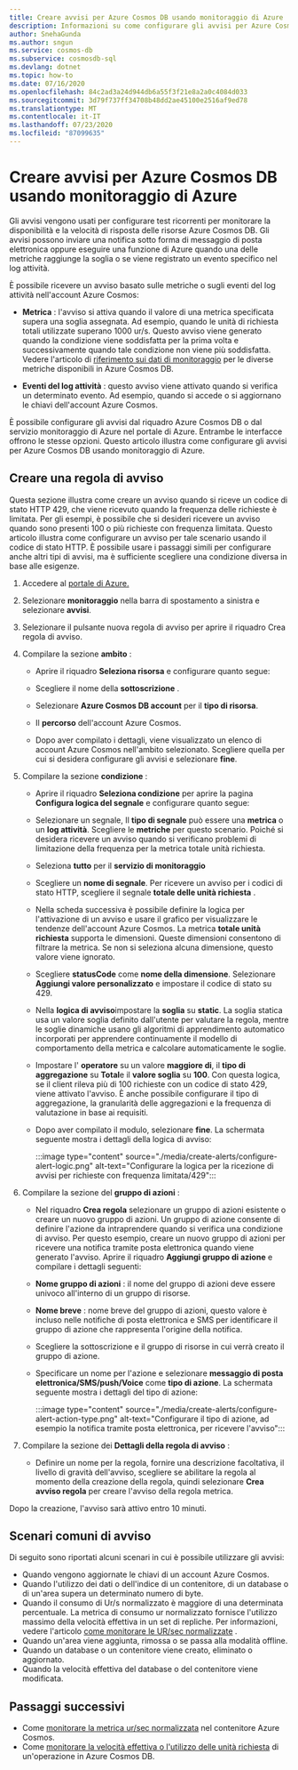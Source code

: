```yaml
---
title: Creare avvisi per Azure Cosmos DB usando monitoraggio di Azure
description: Informazioni su come configurare gli avvisi per Azure Cosmos DB usando monitoraggio di Azure.
author: SnehaGunda
ms.author: sngun
ms.service: cosmos-db
ms.subservice: cosmosdb-sql
ms.devlang: dotnet
ms.topic: how-to
ms.date: 07/16/2020
ms.openlocfilehash: 84c2ad3a24d944db6a55f3f21e8a2a0c4084d033
ms.sourcegitcommit: 3d79f737ff34708b48dd2ae45100e2516af9ed78
ms.translationtype: MT
ms.contentlocale: it-IT
ms.lasthandoff: 07/23/2020
ms.locfileid: "87099635"
---
```

# <a name="create-alerts-for-azure-cosmos-db-using-azure-monitor"></a>Creare avvisi per Azure Cosmos DB usando monitoraggio di Azure

Gli avvisi vengono usati per configurare test ricorrenti per monitorare la disponibilità e la velocità di risposta delle risorse Azure Cosmos DB. Gli avvisi possono inviare una notifica sotto forma di messaggio di posta elettronica oppure eseguire una funzione di Azure quando una delle metriche raggiunge la soglia o se viene registrato un evento specifico nel log attività.

È possibile ricevere un avviso basato sulle metriche o sugli eventi del log attività nell'account Azure Cosmos:

* **Metrica** : l'avviso si attiva quando il valore di una metrica specificata supera una soglia assegnata. Ad esempio, quando le unità di richiesta totali utilizzate superano 1000 ur/s. Questo avviso viene generato quando la condizione viene soddisfatta per la prima volta e successivamente quando tale condizione non viene più soddisfatta. Vedere l'articolo di [riferimento sui dati di monitoraggio](monitor-cosmos-db-reference.md#metrics) per le diverse metriche disponibili in Azure Cosmos DB.

* **Eventi del log attività** : questo avviso viene attivato quando si verifica un determinato evento. Ad esempio, quando si accede o si aggiornano le chiavi dell'account Azure Cosmos.

È possibile configurare gli avvisi dal riquadro Azure Cosmos DB o dal servizio monitoraggio di Azure nel portale di Azure. Entrambe le interfacce offrono le stesse opzioni. Questo articolo illustra come configurare gli avvisi per Azure Cosmos DB usando monitoraggio di Azure.

## <a name="create-an-alert-rule"></a>Creare una regola di avviso

Questa sezione illustra come creare un avviso quando si riceve un codice di stato HTTP 429, che viene ricevuto quando la frequenza delle richieste è limitata. Per gli esempi, è possibile che si desideri ricevere un avviso quando sono presenti 100 o più richieste con frequenza limitata. Questo articolo illustra come configurare un avviso per tale scenario usando il codice di stato HTTP. È possibile usare i passaggi simili per configurare anche altri tipi di avvisi, ma è sufficiente scegliere una condizione diversa in base alle esigenze.

1. Accedere al [portale di Azure.](https://portal.azure.com/)

1. Selezionare **monitoraggio** nella barra di spostamento a sinistra e selezionare **avvisi**.

1. Selezionare il pulsante nuova regola di avviso per aprire il riquadro Crea regola di avviso.  

1. Compilare la sezione **ambito** :

   * Aprire il riquadro **Seleziona risorsa** e configurare quanto segue:

   * Scegliere il nome della **sottoscrizione** .

   * Selezionare **Azure Cosmos DB account** per il **tipo di risorsa**.

   * Il **percorso** dell'account Azure Cosmos.

   * Dopo aver compilato i dettagli, viene visualizzato un elenco di account Azure Cosmos nell'ambito selezionato. Scegliere quella per cui si desidera configurare gli avvisi e selezionare **fine**.

1. Compilare la sezione **condizione** :

   * Aprire il riquadro **Seleziona condizione** per aprire la pagina **Configura logica del segnale** e configurare quanto segue:

   * Selezionare un segnale, Il **tipo di segnale** può essere una **metrica** o un **log attività**. Scegliere le **metriche** per questo scenario. Poiché si desidera ricevere un avviso quando si verificano problemi di limitazione della frequenza per la metrica totale unità richiesta.

   * Seleziona **tutto** per il **servizio di monitoraggio**

   * Scegliere un **nome di segnale**. Per ricevere un avviso per i codici di stato HTTP, scegliere il segnale **totale delle unità richiesta** .

   * Nella scheda successiva è possibile definire la logica per l'attivazione di un avviso e usare il grafico per visualizzare le tendenze dell'account Azure Cosmos. La metrica **totale unità richiesta** supporta le dimensioni. Queste dimensioni consentono di filtrare la metrica. Se non si seleziona alcuna dimensione, questo valore viene ignorato.

   * Scegliere **statusCode** come **nome della dimensione**. Selezionare **Aggiungi valore personalizzato** e impostare il codice di stato su 429.

   * Nella **logica di avviso**impostare la **soglia** su **static**. La soglia statica usa un valore soglia definito dall'utente per valutare la regola, mentre le soglie dinamiche usano gli algoritmi di apprendimento automatico incorporati per apprendere continuamente il modello di comportamento della metrica e calcolare automaticamente le soglie.

   * Impostare l' **operatore** su un valore **maggiore di**, il **tipo di aggregazione** su **Total**e il **valore soglia** su **100**. Con questa logica, se il client rileva più di 100 richieste con un codice di stato 429, viene attivato l'avviso. È anche possibile configurare il tipo di aggregazione, la granularità delle aggregazioni e la frequenza di valutazione in base ai requisiti.

   * Dopo aver compilato il modulo, selezionare **fine**. La schermata seguente mostra i dettagli della logica di avviso:

     :::image type="content" source="./media/create-alerts/configure-alert-logic.png" alt-text="Configurare la logica per la ricezione di avvisi per richieste con frequenza limitata/429":::

1. Compilare la sezione del **gruppo di azioni** :

   * Nel riquadro **Crea regola** selezionare un gruppo di azioni esistente o creare un nuovo gruppo di azioni. Un gruppo di azione consente di definire l'azione da intraprendere quando si verifica una condizione di avviso. Per questo esempio, creare un nuovo gruppo di azioni per ricevere una notifica tramite posta elettronica quando viene generato l'avviso. Aprire il riquadro **Aggiungi gruppo di azione** e compilare i dettagli seguenti:

   * **Nome gruppo di azioni** : il nome del gruppo di azioni deve essere univoco all'interno di un gruppo di risorse.

   * **Nome breve** : nome breve del gruppo di azioni, questo valore è incluso nelle notifiche di posta elettronica e SMS per identificare il gruppo di azione che rappresenta l'origine della notifica.

   * Scegliere la sottoscrizione e il gruppo di risorse in cui verrà creato il gruppo di azione.  

   * Specificare un nome per l'azione e selezionare **messaggio di posta elettronica/SMS/push/Voice** come **tipo di azione**. La schermata seguente mostra i dettagli del tipo di azione:

     :::image type="content" source="./media/create-alerts/configure-alert-action-type.png" alt-text="Configurare il tipo di azione, ad esempio la notifica tramite posta elettronica, per ricevere l'avviso":::

1. Compilare la sezione dei **Dettagli della regola di avviso** :

   * Definire un nome per la regola, fornire una descrizione facoltativa, il livello di gravità dell'avviso, scegliere se abilitare la regola al momento della creazione della regola, quindi selezionare **Crea avviso regola** per creare l'avviso della regola metrica.

Dopo la creazione, l'avviso sarà attivo entro 10 minuti.

## <a name="common-alerting-scenarios"></a>Scenari comuni di avviso

Di seguito sono riportati alcuni scenari in cui è possibile utilizzare gli avvisi:

* Quando vengono aggiornate le chiavi di un account Azure Cosmos.
* Quando l'utilizzo dei dati o dell'indice di un contenitore, di un database o di un'area supera un determinato numero di byte.
* Quando il consumo di Ur/s normalizzato è maggiore di una determinata percentuale. La metrica di consumo ur normalizzato fornisce l'utilizzo massimo della velocità effettiva in un set di repliche. Per informazioni, vedere l'articolo [come monitorare le UR/sec normalizzate](monitor-normalized-request-units.md) .  
* Quando un'area viene aggiunta, rimossa o se passa alla modalità offline.
* Quando un database o un contenitore viene creato, eliminato o aggiornato.
* Quando la velocità effettiva del database o del contenitore viene modificata.

## <a name="next-steps"></a>Passaggi successivi

* Come [monitorare la metrica ur/sec normalizzata](monitor-normalized-request-units.md) nel contenitore Azure Cosmos.
* Come [monitorare la velocità effettiva o l'utilizzo delle unità richiesta](monitor-request-unit-usage.md) di un'operazione in Azure Cosmos DB.